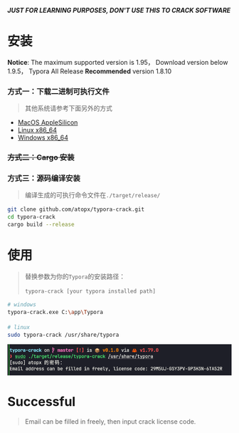 ***JUST FOR LEARNING PURPOSES, DON'T USE THIS TO CRACK SOFTWARE***

# 安装
**Notice**: The maximum supported version is 1.95， Download version below 1.9.5， Typora All Release
**Recommended** version 1.8.10


### 方式一：下载二进制可执行文件

> 其他系统请参考下面另外的方式
- [MacOS AppleSilicon](https://github.com/atopx/typora-crack/releases/download/v0.1.1/typora-crack-apple-silicon)
- [Linux x86_64](https://github.com/atopx/typora-crack/releases/download/v0.1.1/typora-crack-linux-amd64)
- [Windows x86_64](https://github.com/atopx/typora-crack/releases/download/v0.1.1/typora-crack-win-amd64.exe)

### ~~方式二：Cargo 安装~~


### 方式三：源码编译安装

> 编译生成的可执行命令文件在`./target/release/`

```sh
git clone github.com/atopx/typora-crack.git
cd typora-crack
cargo build --release
```

# 使用

> 替换参数为你的`Typora`的安装路径：
>
> `typora-crack [your typora installed path]`

```sh
# windows
typora-crack.exe C:\app\Typora

# linux
sudo typora-crack /usr/share/typora
```

![](./img/register.png)

# Successful
> Email can be filled in freely, then input crack license code.


